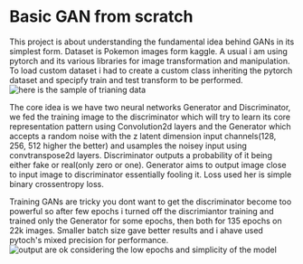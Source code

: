 # Basic GAN from scratch
This project is about understanding the fundamental idea behind GANs in its simplest form.
Dataset is Pokemon images form kaggle.
A usual i am using pytorch and its various libraries for image transformation and manipulation.
To load custom dataset i had to create a custom class inheriting the pytorch dataset and specipfy train and test transform to be performed.
![here is the sample of trianing data](https://user-images.githubusercontent.com/26987970/265219832-4b2ca08a-0f58-4823-8a07-919c3d7e0f3d.png)

The core idea is we have two neural networks Generator and Discriminator, we fed the training image to the discriminator
which will try to learn its core representation pattern using Convolution2d layers and the Generator which accepts a random noise with the z latent dimension input channels(128, 256, 512 higher the better) and usamples the noisey input using convtranspose2d layers.
Discriminator outputs a probability of it being either fake or real(only zero or one).
Generator aims to output image close to input image to discriminator essentially fooling it.
Loss used her is simple binary crossentropy loss.

Training GANs are  tricky you dont want to get the discriminator become too powerful so after few epochs i turned off the discrimiantor training and trained only the Generator for some epochs, then both for 135 epochs on 22k images.
Smaller batch size gave better results and i ahave used pytoch's mixed precision for performance.
![output are ok considering the low epochs and simplicity of the model](https://user-images.githubusercontent.com/26987970/265219920-38c4c84b-68e7-4643-a31c-c56a48cbe3bd.png)


